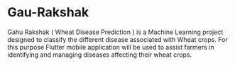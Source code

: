 # Gau-Rakshak
Gahu Rakshak ( Wheat Disease Prediction ) is a Machine Learning project designed to classify the different disease associated with Wheat crops. For this purpose Flutter mobile application will be used to assist farmers in identifying and managing diseases affecting their wheat crops.
